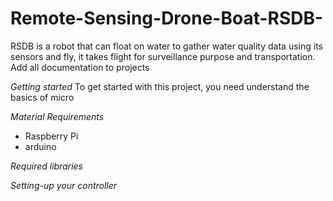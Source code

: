 # Remote-Sensing-Drone-Boat-RSDB-
RSDB is a robot that can float on water to gather water quality data using its sensors and fly, it takes flight for surveillance purpose and transportation. 
Add all documentation to projects 

*Getting started*
To get started with this project, you need understand the basics of micro

*Material Requirements*
- Raspberry Pi 
- arduino 


*Required libraries*

*Setting-up your controller*
